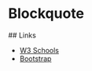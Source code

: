 # Blockquote

## Links

- [W3 Schools](https://www.w3schools.com/tags/tag_blockquote.asp)
- [Bootstrap](https://getbootstrap.com/docs/4.1/content/typography/#blockquotes)
